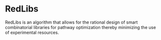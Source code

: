 # RedLibs
RedLibs is an algorithm that allows for the rational design of smart combinatorial libraries for pathway optimization thereby minimizing the use of experimental resources.
